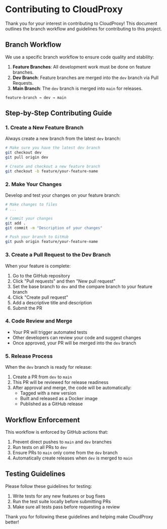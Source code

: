 # Contributing to CloudProxy

Thank you for your interest in contributing to CloudProxy! This document outlines the branch workflow and guidelines for contributing to this project.

## Branch Workflow

We use a specific branch workflow to ensure code quality and stability:

1. **Feature Branches**: All development work must be done on feature branches.
2. **Dev Branch**: Feature branches are merged into the `dev` branch via Pull Requests.
3. **Main Branch**: The `dev` branch is merged into `main` for releases.

```
feature-branch → dev → main
```

## Step-by-Step Contributing Guide

### 1. Create a New Feature Branch

Always create a new branch from the latest `dev` branch:

```bash
# Make sure you have the latest dev branch
git checkout dev
git pull origin dev

# Create and checkout a new feature branch
git checkout -b feature/your-feature-name
```

### 2. Make Your Changes

Develop and test your changes on your feature branch:

```bash
# Make changes to files
# ...

# Commit your changes
git add .
git commit -m "Description of your changes"

# Push your branch to GitHub
git push origin feature/your-feature-name
```

### 3. Create a Pull Request to the Dev Branch

When your feature is complete:

1. Go to the GitHub repository
2. Click "Pull requests" and then "New pull request"
3. Set the base branch to `dev` and the compare branch to your feature branch
4. Click "Create pull request"
5. Add a descriptive title and description
6. Submit the PR

### 4. Code Review and Merge

- Your PR will trigger automated tests
- Other developers can review your code and suggest changes
- Once approved, your PR will be merged into the `dev` branch

### 5. Release Process

When the `dev` branch is ready for release:

1. Create a PR from `dev` to `main`
2. This PR will be reviewed for release readiness
3. After approval and merge, the code will be automatically:
   - Tagged with a new version
   - Built and released as a Docker image
   - Published as a GitHub release

## Workflow Enforcement

This workflow is enforced by GitHub actions that:

1. Prevent direct pushes to `main` and `dev` branches
2. Run tests on all PRs to `dev`
3. Ensure PRs to `main` only come from the `dev` branch
4. Automatically create releases when `dev` is merged to `main`

## Testing Guidelines

Please follow these guidelines for testing:

1. Write tests for any new features or bug fixes
2. Run the test suite locally before submitting PRs
3. Make sure all tests pass before requesting a review

Thank you for following these guidelines and helping make CloudProxy better! 